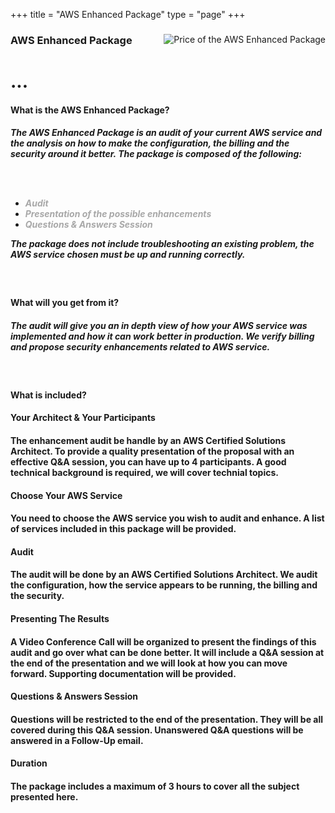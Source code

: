 +++
title = "AWS Enhanced Package"
type = "page"
+++


<a class="anchor" id="top" name="awsenhanced"></a>

<div class="row">

<div class="whole-table">

<div><img class="packimg02" style="float: right" src="/img/packs/price-better.png" alt="Price of the AWS Enhanced Package"></div>

<h3>AWS Enhanced Package</h3>

<h1 class="h1-01">...</h1>

<h4 class="font04">
What is the AWS Enhanced Package?
</h4>

<h5 class="font03">
The AWS Enhanced Package is an audit of your current AWS service and the analysis on how to make the configuration, the billing and the security around it better.  The package is composed of the following:

<br /><br />

<ul class="ul-01">
    <li><span style="color:#a8a8a8">Audit</li>
    <li><span style="color:#a8a8a8">Presentation of the possible enhancements</li>
    <li><span style="color:#a8a8a8">Questions & Answers Session</li>
</ul>

The package does not include troubleshooting an existing problem, the AWS service chosen must be up and running correctly.
</h5>

<div class="br-01">
<br />
</div>


<h4 class="font04">
What will you get from it?
</h4>

<h5 class="font03">
The audit will give you an in depth view of how your AWS service was implemented and how it can work better in production.  We verify billing and propose security enhancements related to AWS service.
</h5>

<div class="br-01">
<br />
</div>

<h4 class="font04">
What is included?
</h4>

<div class="row">
 <div class="col-md-4">
<h4 class="font05">
Your Architect & Your Participants
</h4>
<h4 class="font03">
The enhancement audit be handle by an AWS Certified Solutions Architect. To provide a quality presentation of the proposal with an effective Q&A session, you can have up to 4 participants. A good technical background is required, we will cover technial topics.
</h4>
</div>
  <div class="col-md-4">
<h4 class="font05">Choose Your AWS Service</h4>
<h4 class="font03">You need to choose the AWS service you wish to audit and enhance.  A list of services included in this package will be provided.</h4>
</div>
<div class="col-md-4">
<h4 class="font05">Audit</h4>
<h4 class="font03">
The audit will be done by an AWS Certified Solutions Architect.  We audit the configuration, how the service appears to be running, the billing and the security.
</h4> 
</div>
</div>

<div class="row">
  <div class="col-md-4">
<h4 class="font05">Presenting The Results</h4>
<h4 class="font03">
A Video Conference Call will be organized to present the findings of this audit and go over what can be done better.  It will include a Q&A session at the end of the presentation and we will look at how you can move forward.  Supporting documentation will be provided.
</h4>
</div>
  <div class="col-md-4">
<h4 class="font05">Questions & Answers Session</h4>
<h4 class="font03">
Questions will be restricted to the end of the presentation. They will be all covered during this Q&A session. Unanswered Q&A questions will be answered in a Follow-Up email.  
</h4>
</div>
  <div class="col-md-4">
<h4 class="font05">Duration</h4>
<h4 class="font03">
The package includes a maximum of 3 hours to cover all the subject presented here.  
</h4>
</div>
</div>
</div>
</div>


<br /><br />
